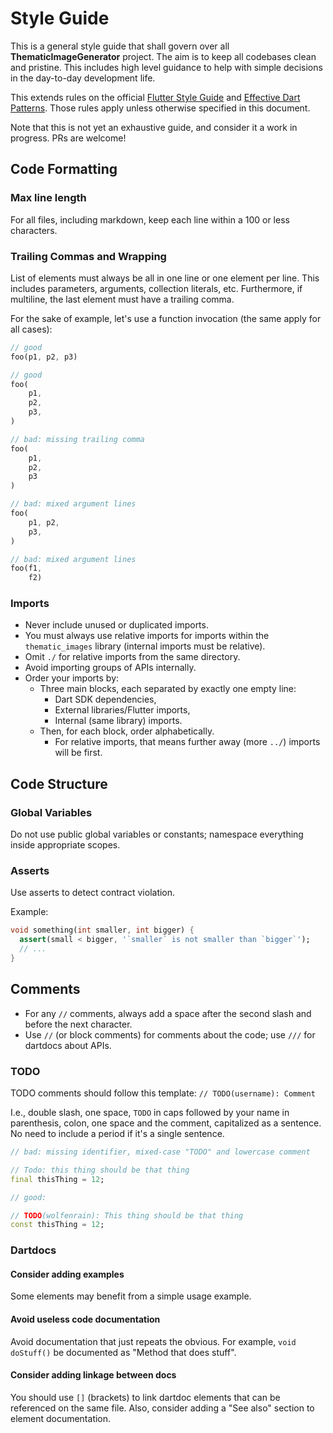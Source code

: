 # Style Guide

This is a general style guide that shall govern over all **ThematicImageGenerator** project. The aim is
to keep all codebases clean and pristine. This includes high level guidance to help with simple
decisions in the day-to-day development life.

This extends rules on the
official [Flutter Style Guide](https://github.com/flutter/flutter/wiki/Style-guide-for-Flutter-repo)
and [Effective Dart Patterns](https://dart.dev/guides/language/effective-dart). Those rules apply
unless otherwise specified in this document.

Note that this is not yet an exhaustive guide, and consider it a work in progress. PRs are welcome!

## Code Formatting

### Max line length

For all files, including markdown, keep each line within a 100 or less characters.

### Trailing Commas and Wrapping

List of elements must always be all in one line or one element per line. This includes parameters,
arguments, collection literals, etc. Furthermore, if multiline, the last element must have a
trailing comma.

For the sake of example, let's use a function invocation (the same apply for all cases):

```dart
// good
foo(p1, p2, p3)

// good
foo(
    p1,
    p2,
    p3,
)

// bad: missing trailing comma
foo(
    p1,
    p2,
    p3
)

// bad: mixed argument lines
foo(
    p1, p2,
    p3,
)

// bad: mixed argument lines
foo(f1,
    f2)
```

### Imports

- Never include unused or duplicated imports.
- You must always use relative imports for imports within the `thematic_images` library
  (internal imports must be relative).
- Omit `./` for relative imports from the same directory.
- Avoid importing groups of APIs internally.
- Order your imports by:
  - Three main blocks, each separated by exactly one empty line:
    - Dart SDK dependencies,
    - External libraries/Flutter imports,
    - Internal (same library) imports.
  - Then, for each block, order alphabetically.
    - For relative imports, that means further away (more `../`) imports will be first.

## Code Structure

### Global Variables

Do not use public global variables or constants; namespace everything inside appropriate scopes.

### Asserts

Use asserts to detect contract violation.

Example:

```dart
void something(int smaller, int bigger) {
  assert(small < bigger, '`smaller` is not smaller than `bigger`');
  // ...
}
```

## Comments

- For any `//` comments, always add a space after the second slash and before the next character.
- Use `//` (or block comments) for comments about the code; use `///` for dartdocs about APIs.

### TODO

TODO comments should follow this template:
`// TODO(username): Comment`

I.e., double slash, one space, `TODO` in caps followed by your name in parenthesis, colon, one space
and the comment, capitalized as a sentence. No need to include a period if it's a single sentence.

```dart
// bad: missing identifier, mixed-case "TODO" and lowercase comment

// Todo: this thing should be that thing
final thisThing = 12;

// good:

// TODO(wolfenrain): This thing should be that thing
const thisThing = 12;
```

### Dartdocs

#### Consider adding examples

Some elements may benefit from a simple usage example.

#### Avoid useless code documentation

Avoid documentation that just repeats the obvious. For example, `void doStuff()` be documented as
"Method that does stuff".

#### Consider adding linkage between docs

You should use `[]` (brackets) to link dartdoc elements that can be referenced on the same file.
Also, consider adding a "See also" section to element documentation.
